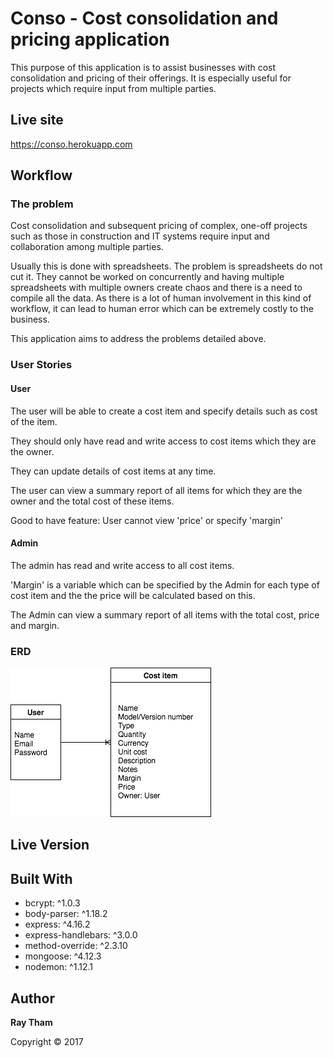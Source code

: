 # Conso - Cost consolidation and pricing application

This purpose of this application is to assist businesses with cost consolidation and pricing of their offerings. It is especially useful for projects which require input from multiple parties.

## Live site
https://conso.herokuapp.com

## Workflow
<!-- Did you write user stories, draw wireframes, use task tracking, produce ERDs? Did you use source control, with regular commits? Include links to them here. -->

### The problem

Cost consolidation and subsequent pricing of complex, one-off projects such as those in construction and IT systems require input and collaboration among multiple parties.

Usually this is done with spreadsheets. The problem is spreadsheets do not cut it. They cannot be worked on concurrently and having multiple spreadsheets with multiple owners create chaos and there is a need to compile all the data. As there is a lot of human involvement in this kind of workflow, it can lead to human error which can be extremely costly to the business.


This application aims to address the problems detailed above.

### User Stories

#### User
The user will be able to create a cost item and specify details such as cost of the item.

They should only have read and write access to cost items which they are the owner.

They can update details of cost items at any time.

The user can view a summary report of all items for which they are the owner and the total cost of these items.

Good to have feature: User cannot view 'price' or specify 'margin'

#### Admin
The admin has read and write access to all cost items.

'Margin' is a variable which can be specified by the Admin for each type of cost item and the the price will be calculated based on this.

The Admin can view a summary report of all items with the total cost, price and margin.

### ERD

![ERD](/public/img/ERD.png)

<!-- ## Getting Started

Provide instructions here about how to get your project running on our local machine. Do we just need to clone and open a certain file or do we need to install anything first.

### Prerequisites

What is needed to install and run the project, how do we install them

```
Code example
```

### How to Use

A step by step guide on how to install and use the project, for example if this is a game, how do we play it.


```
Code example
```

More steps...

```
until finished
```


## Tests

Did you write automated tests? If so, how do we run them.


```
Code example
``` -->

## Live Version


## Built With

* bcrypt: ^1.0.3
* body-parser: ^1.18.2
* express: ^4.16.2
* express-handlebars: ^3.0.0
* method-override: ^2.3.10
* mongoose: ^4.12.3
* nodemon: ^1.12.1



## Author

**Ray Tham**

Copyright © 2017



<!-- ## Acknowledgments

* -->
